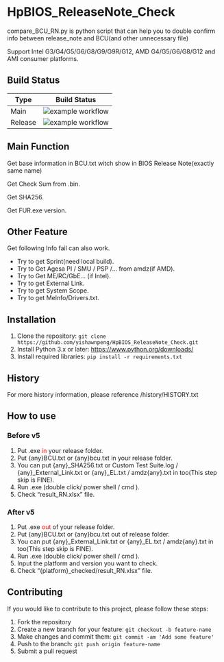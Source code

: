 # HpBIOS_ReleaseNote_Check
compare_BCU_RN.py is python script that can help you to double confirm info between release_note and BCU(and other unnecessary file)

Support Intel G3/G4/G5/G6/G8/G9/G9R/G12, AMD G4/G5/G6/G8/G12 and AMI consumer platforms.

## Build Status

|**Type**      | **Build Status**    | 
|--------------|:-------------------:|
|Main          |![example workflow](https://github.com/yishawnpeng/HpBIOS_ReleaseNote_Check/actions/workflows/Python_build.yml/badge.svg)  |
|Release       |![example workflow](https://github.com/yishawnpeng/HpBIOS_ReleaseNote_Check/actions/workflows/Release-build.yml/badge.svg)|

## Main Function
Get base information in BCU.txt witch show in BIOS Release Note(exactly same name)

Get Check Sum from .bin.

Get SHA256.

Get FUR.exe version.

## Other Feature
Get following Info fail can also work.
* Try to get Sprint(need local build).
* Try to Get Agesa PI / SMU / PSP /… from amdz(if AMD).
* Try to Get ME/RC/GbE… (if Intel).
* Try to get External Link.
* Try to get System Scope.
* Try to get MeInfo/Drivers.txt.

## Installation
1. Clone the repository: ```git clone https://github.com/yishawnpeng/HpBIOS_ReleaseNote_Check.git```
2. Install Python 3.x or later: https://www.python.org/downloads/
3. Install required libraries: ```pip install -r requirements.txt```

## History
For more history information, please reference /history/HISTORY.txt

## How to use
### Before v5 
1. Put .exe <font color=Red>in</font> your release folder.
2. Put {any}BCU.txt or {any}bcu.txt in your release folder.
3. You can put {any}_SHA256.txt or Custom Test Suite.log / {any}_External_Link.txt or {any}_EL.txt / amdz{any}.txt in too(This step skip is FINE).
4. Run .exe (double click/ power shell / cmd ).
5. Check “result_RN.xlsx” file.

### After v5
1. Put .exe <font color=Red>out</font> of your release folder.
2. Put {any}BCU.txt or {any}bcu.txt out of release folder.
3. You can put {any}_External_Link.txt or {any}_EL.txt / amdz{any}.txt in too(This step skip is FINE).
4. Run .exe (double click/ power shell / cmd ).
5. Input the platform and version you want to check.
6. Check “{platform}_checked/result_RN.xlsx” file.


## Contributing
If you would like to contribute to this project, please follow these steps:
 1. Fork the repository
 2. Create a new branch for your feature: ```git checkout -b feature-name```
 3. Make changes and commit them: ```git commit -am 'Add some feature'```
 4. Push to the branch: ```git push origin feature-name```
 5. Submit a pull request
